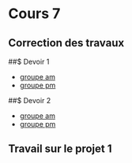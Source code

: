 # Cours 7

## Correction des travaux 

##$ Devoir 1
* [groupe am](https://forms.office.com/Pages/ResponsePage.aspx?id=x5Wp_94QyE6V2yjtBXZFXdLFAGnr8T1OlA16PpceeFJUNkpZRkJXS1M0Q1dZT1pPVllZWEJETVVQNi4u)  <br>  
* [groupe pm](https://forms.office.com/Pages/ResponsePage.aspx?id=x5Wp_94QyE6V2yjtBXZFXdLFAGnr8T1OlA16PpceeFJUOUVVMzBWVE5BNjlRQUZPMTdIRjVCWTc0US4u) <br> 


##$ Devoir 2
* [groupe am](https://forms.office.com/Pages/ResponsePage.aspx?id=x5Wp_94QyE6V2yjtBXZFXdLFAGnr8T1OlA16PpceeFJUNzZTU0dSQVVKM0VCRjdIUFpVRTdLQzJVNi4u)  <br>  
* [groupe pm](https://forms.office.com/Pages/ResponsePage.aspx?id=x5Wp_94QyE6V2yjtBXZFXdLFAGnr8T1OlA16PpceeFJURUE5UjlON1lMSzlaOElYN1lORUc5UTJMVS4u) <br> 

## Travail sur le projet 1
